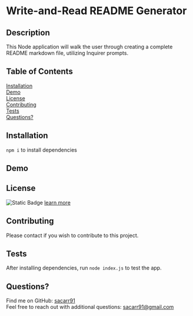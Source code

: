 # Write-and-Read README Generator

  ## Description
  This Node application will walk the user through creating a complete README markdown file, utilizing Inquirer prompts.

  ## Table of Contents</br>
  [Installation](#installation)</br>
  [Demo](#Demo)</br>
  [License](#License)</br>
  [Contributing](#Contributing)</br>
  [Tests](#Tests)</br>
  [Questions?](#Questions)</br>
  
  ## Installation
  `npm i` to install dependencies
  
  ## Demo
  
  ## License
  ![Static Badge](https://img.shields.io/badge/license-MIT_License-blue) [learn more](https://medium.com/@avinashvagh/github-licenses-explained-a-quick-guide-46d98ef4ca81)

  ## Contributing
  Please contact if you wish to contribute to this project.
  
  ## Tests
  After installing dependencies, run `node index.js` to test the app.

  ## Questions?
  Find me on GitHub: [sacarr91](https://github.com/sacarr91/)</br>
  Feel free to reach out with additional questions: sacarr91@gmail.com
